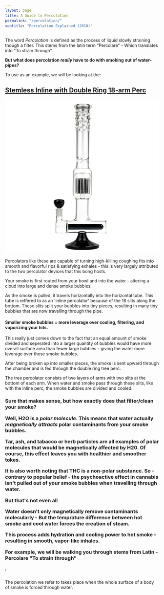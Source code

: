 ```yaml
---
layout: page
title: A Guide to Percolation
permalink: "/percolation/"
seotitle: "Percolation Explained (2018)"
---
```


The word *Percolation* is defined as the process of liquid slowly straining though a filter. This stems from the latin term "Percolare" - Which translates into "To strain through".

**But what does percolation *really* have to do with smoking out of water-pipes?**

To use as an example, we will be looking at the: 

<h2 class="heading-center"> <a target="_blank" href="http://affiliates.grasscity.com/shop/clickthru.cgi?id=Smokephisticated&page=https://www.grasscity.com/us_en/stemless-inline-perc-glass-ice-tube-with-double-ring-18-arm-perc-black.html?nosto=nosto-page-category2">Stemless Inline with Double Ring 18-arm Perc</a></h2>

<a target="_blank" href="http://affiliates.grasscity.com/shop/clickthru.cgi?id=Smokephisticated&page=https://www.grasscity.com/us_en/stemless-inline-perc-glass-ice-tube-with-double-ring-18-arm-perc-black.html?nosto=nosto-page-category2"><img alt="Stemless Inline Perc Glass Bong with Double Ring 18-arm Perc" class="img-middle" src="/img/bongs/stemless-double-ring.png" /></a>

Percolators like these are capable of turning high-killing coughing fits into smooth and flavorful rips & satisfying exhales - this is very largely attributed to the *two* percolator devices that this bong hosts.

Your smoke is first routed from your bowl and into the water - altering a cloud into large and dense smoke bubbles. 

As the smoke is pulled, it travels horizontally into the horizontal tube. This tube is reffered to as an 'inline percolator' because of the 18 slits along the bottom. These slits split your bubbles into tiny pieces, resulting in many tiny bubbles that are now travelling through the pipe.

<h4 class="heading-center">Smaller smoke bubbles = more leverage over cooling, filtering, and vaporizing your hits.</h4>

This really just comes down to the fact that an equal amount of smoke divided and seperated into a larger quantity of bubbles would have more overall surface area than fewer large bubbles - giving the water more leverage over these smoke bubbles.

After being broken up into smaller pieces, the smoke is sent upward through the chamber and is fed through the double ring tree perc.

The tree percolator consists of two layers of arms with two slits at the bottom of each arm. When water and smoke pass through these slits, like with the inline perc, the smoke bubbles are divided and cooled.

<h3 class="heading-center">Sure that makes sense, but how exactly does that filter/clean your smoke?

Well, H2O is a *polar molecule*. This means that water actually *magnetically attracts* polar contaminants from your smoke bubbles.

Tar, ash, and tabacco or herb particles are all examples of polar molecules that would be magnetically affected by H20. Of course, this effect leaves you with healthier and smoother tokes.

**It is also worth noting that THC is a non-polar substance.** So - contrary to popular belief - the psychoactive effect in cannabis isn't pulled out of your smoke bubbles when travelling through water.

**But that's not even all**

Water doesn't only magnetically remove contaminants molecularly - But the temprature difference between hot smoke and cool water forces the creation of steam. 

This process adds hydration and cooling power to hot smoke - resulting in smooth, vapor-like inhales. 

For example, we will be walking you through  stems from Latin - Percolare "To strain through"

<h5 class="heading-center">:</h5>

The percolation we refer to takes place when the whole surface of a body of smoke is forced through water.